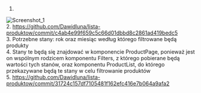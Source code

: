 1.
![Screenshot_1](https://user-images.githubusercontent.com/82375909/156316213-ddb335da-205a-4975-8a17-d448d9811e51.png)  
2. https://github.com/Dawidluna/lista-produktow/commit/c4ab4e99f659c5c66d01dbbd8c2861ad419bedc5  
3. Potrzebne stany: rok oraz miesiąc według którego filtrowane będą produkty  
4. Stany te będą się znajdować w komponencie ProductPage, ponieważ jest on wspólnym rodzicem komponentu Filters, z którego pobierane będą wartości tych stanów, oraz komponentu ProductList, do którego przekazywane będą te stany w celu filtrowanie produktów  
5. https://github.com/Dawidluna/lista-produktow/commit/31724c157df7105481f162efc416e7b064a9afa2
